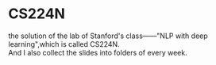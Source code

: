 # CS224N
the solution of the lab of Stanford's class——"NLP with deep learning",which is called CS224N. <br>
And I also collect the slides into folders of every week.
